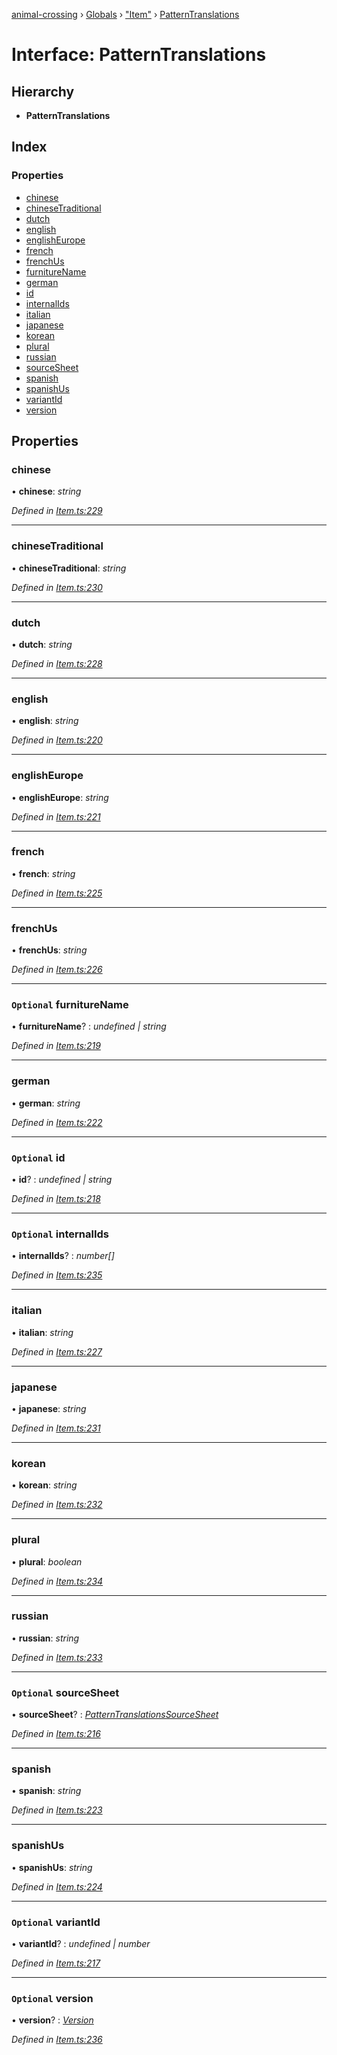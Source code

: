 [animal-crossing](../README.md) › [Globals](../globals.md) › ["Item"](../modules/_item_.md) › [PatternTranslations](_item_.patterntranslations.md)

# Interface: PatternTranslations

## Hierarchy

* **PatternTranslations**

## Index

### Properties

* [chinese](_item_.patterntranslations.md#chinese)
* [chineseTraditional](_item_.patterntranslations.md#chinesetraditional)
* [dutch](_item_.patterntranslations.md#dutch)
* [english](_item_.patterntranslations.md#english)
* [englishEurope](_item_.patterntranslations.md#englisheurope)
* [french](_item_.patterntranslations.md#french)
* [frenchUs](_item_.patterntranslations.md#frenchus)
* [furnitureName](_item_.patterntranslations.md#optional-furniturename)
* [german](_item_.patterntranslations.md#german)
* [id](_item_.patterntranslations.md#optional-id)
* [internalIds](_item_.patterntranslations.md#optional-internalids)
* [italian](_item_.patterntranslations.md#italian)
* [japanese](_item_.patterntranslations.md#japanese)
* [korean](_item_.patterntranslations.md#korean)
* [plural](_item_.patterntranslations.md#plural)
* [russian](_item_.patterntranslations.md#russian)
* [sourceSheet](_item_.patterntranslations.md#optional-sourcesheet)
* [spanish](_item_.patterntranslations.md#spanish)
* [spanishUs](_item_.patterntranslations.md#spanishus)
* [variantId](_item_.patterntranslations.md#optional-variantid)
* [version](_item_.patterntranslations.md#optional-version)

## Properties

###  chinese

• **chinese**: *string*

*Defined in [Item.ts:229](https://github.com/Norviah/animal-crossing/blob/2672d28/module/types/Item.ts#L229)*

___

###  chineseTraditional

• **chineseTraditional**: *string*

*Defined in [Item.ts:230](https://github.com/Norviah/animal-crossing/blob/2672d28/module/types/Item.ts#L230)*

___

###  dutch

• **dutch**: *string*

*Defined in [Item.ts:228](https://github.com/Norviah/animal-crossing/blob/2672d28/module/types/Item.ts#L228)*

___

###  english

• **english**: *string*

*Defined in [Item.ts:220](https://github.com/Norviah/animal-crossing/blob/2672d28/module/types/Item.ts#L220)*

___

###  englishEurope

• **englishEurope**: *string*

*Defined in [Item.ts:221](https://github.com/Norviah/animal-crossing/blob/2672d28/module/types/Item.ts#L221)*

___

###  french

• **french**: *string*

*Defined in [Item.ts:225](https://github.com/Norviah/animal-crossing/blob/2672d28/module/types/Item.ts#L225)*

___

###  frenchUs

• **frenchUs**: *string*

*Defined in [Item.ts:226](https://github.com/Norviah/animal-crossing/blob/2672d28/module/types/Item.ts#L226)*

___

### `Optional` furnitureName

• **furnitureName**? : *undefined | string*

*Defined in [Item.ts:219](https://github.com/Norviah/animal-crossing/blob/2672d28/module/types/Item.ts#L219)*

___

###  german

• **german**: *string*

*Defined in [Item.ts:222](https://github.com/Norviah/animal-crossing/blob/2672d28/module/types/Item.ts#L222)*

___

### `Optional` id

• **id**? : *undefined | string*

*Defined in [Item.ts:218](https://github.com/Norviah/animal-crossing/blob/2672d28/module/types/Item.ts#L218)*

___

### `Optional` internalIds

• **internalIds**? : *number[]*

*Defined in [Item.ts:235](https://github.com/Norviah/animal-crossing/blob/2672d28/module/types/Item.ts#L235)*

___

###  italian

• **italian**: *string*

*Defined in [Item.ts:227](https://github.com/Norviah/animal-crossing/blob/2672d28/module/types/Item.ts#L227)*

___

###  japanese

• **japanese**: *string*

*Defined in [Item.ts:231](https://github.com/Norviah/animal-crossing/blob/2672d28/module/types/Item.ts#L231)*

___

###  korean

• **korean**: *string*

*Defined in [Item.ts:232](https://github.com/Norviah/animal-crossing/blob/2672d28/module/types/Item.ts#L232)*

___

###  plural

• **plural**: *boolean*

*Defined in [Item.ts:234](https://github.com/Norviah/animal-crossing/blob/2672d28/module/types/Item.ts#L234)*

___

###  russian

• **russian**: *string*

*Defined in [Item.ts:233](https://github.com/Norviah/animal-crossing/blob/2672d28/module/types/Item.ts#L233)*

___

### `Optional` sourceSheet

• **sourceSheet**? : *[PatternTranslationsSourceSheet](../enums/_item_.patterntranslationssourcesheet.md)*

*Defined in [Item.ts:216](https://github.com/Norviah/animal-crossing/blob/2672d28/module/types/Item.ts#L216)*

___

###  spanish

• **spanish**: *string*

*Defined in [Item.ts:223](https://github.com/Norviah/animal-crossing/blob/2672d28/module/types/Item.ts#L223)*

___

###  spanishUs

• **spanishUs**: *string*

*Defined in [Item.ts:224](https://github.com/Norviah/animal-crossing/blob/2672d28/module/types/Item.ts#L224)*

___

### `Optional` variantId

• **variantId**? : *undefined | number*

*Defined in [Item.ts:217](https://github.com/Norviah/animal-crossing/blob/2672d28/module/types/Item.ts#L217)*

___

### `Optional` version

• **version**? : *[Version](../enums/_item_.version.md)*

*Defined in [Item.ts:236](https://github.com/Norviah/animal-crossing/blob/2672d28/module/types/Item.ts#L236)*
